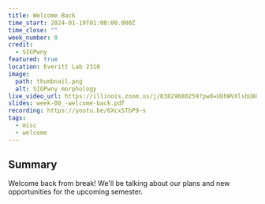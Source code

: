 ```yaml
---
title: Welcome Back
time_start: 2024-01-19T01:00:00.000Z
time_close: ""
week_number: 0
credit:
  - SIGPwny
featured: true
location: Everitt Lab 2310
image:
  path: thumbnail.png
  alt: SIGPwny morphology
live_video_url: https://illinois.zoom.us/j/83829680259?pwd=UDhWVXlsbU80S3BOZ0FtaVJpUHpyQT09
slides: week-00_-welcome-back.pdf
recording: https://youtu.be/6XcxSTbP9-s
tags:
  - misc
  - welcome
---
```

## Summary
Welcome back from break! We'll be talking about our plans and new opportunities for the upcoming semester.
